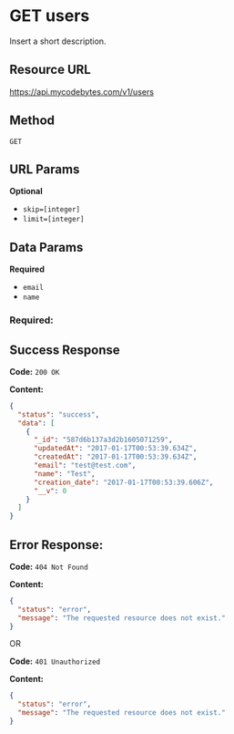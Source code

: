 # GET users

Insert a short description.

## Resource URL

<https://api.mycodebytes.com/v1/users>

## Method

`GET`

## URL Params

**Optional**

*   `skip=[integer]`
*   `limit=[integer]`

## Data Params

**Required**

*   `email`
*   `name`

### Required:

## Success Response

**Code:** `200 OK`

**Content:**

```json
{
  "status": "success",
  "data": [
    {
      "_id": "587d6b137a3d2b1605071259",
      "updatedAt": "2017-01-17T00:53:39.634Z",
      "createdAt": "2017-01-17T00:53:39.634Z",
      "email": "test@test.com",
      "name": "Test",
      "creation_date": "2017-01-17T00:53:39.606Z",
      "__v": 0
    }
  ]
}
```

## Error Response:

**Code:** `404 Not Found`

**Content:**

```json
{
  "status": "error",
  "message": "The requested resource does not exist."
}
```

OR

**Code:** `401 Unauthorized`

**Content:**

```json
{
  "status": "error",
  "message": "The requested resource does not exist."
}
```
